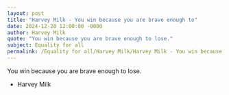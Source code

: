 ```yaml
---
layout: post
title: "Harvey Milk - You win because you are brave enough to"
date: 2024-12-28 12:00:00 -0000
author: Harvey Milk
quote: "You win because you are brave enough to lose."
subject: Equality for all
permalink: /Equality for all/Harvey Milk/Harvey Milk - You win because you are brave enough to
---
```


You win because you are brave enough to lose.

- Harvey Milk
